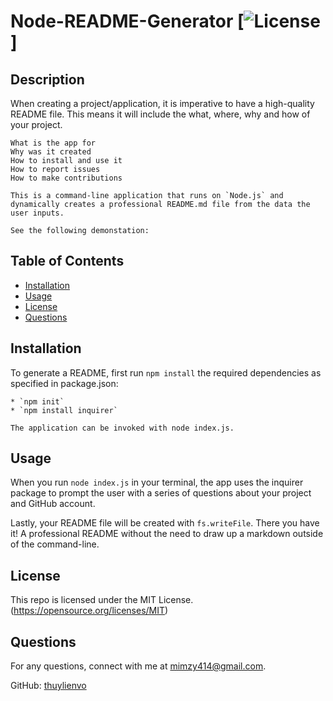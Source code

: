 
  
  # Node-README-Generator [![License](https://img.shields.io/badge/License-MIT-yellow.svg)] 

  ## Description

  When creating a project/application, it is imperative to have a high-quality README file. This means it will include the what, where, why and how of your project. 

    What is the app for   
    Why was it created   
    How to install and use it 
    How to report issues
    How to make contributions

    This is a command-line application that runs on `Node.js` and dynamically creates a professional README.md file from the data the user inputs. 

    See the following demonstation: 


  ## Table of Contents

  * [Installation](#installation)
  * [Usage](#usage)
  * [License](#license)
  * [Questions](#questions)
  
  ## Installation
  To generate a README, first run `npm install` the required dependencies as specified in package.json:

    * `npm init`
    * `npm install inquirer` 

    The application can be invoked with node index.js.

  ## Usage 
  When you run `node index.js` in your terminal, the app uses the inquirer package to prompt the user with a series of questions about your project and GitHub account. 


  Lastly, your README file will be created with `fs.writeFile`. There you have it! A professional README without the need to draw up a markdown outside of the command-line.

  ## License  

  This repo is licensed under the MIT License. (https://opensource.org/licenses/MIT) 

  ## Questions
  For any questions, connect with me at [mimzy414@gmail.com](mailto:mimzy414@gmail.com). 
  
  GitHub: [thuylienvo](https://github.com/thuylienvo) 


